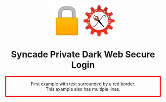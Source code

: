 <p align="center">
  
<img src="https://github.com/The-Syncade-Mafia/The-Syncade-Mafia.github.io/blob/main/assets/img/lock.png?raw=true" width="100" height="100" />    
<img src="https://github.com/The-Syncade-Mafia/The-Syncade-Mafia.github.io/blob/main/assets/img/logooo.png?raw=true" width="100" height="100" /> 

</p>
<h1 align="center">Syncade Private Dark Web Secure Login</h1>  

<p align="center" style="border-width:3px; border-style:solid; border-color:#FF0000; padding: 1em;">First example with text surrounded by a red border.<br>This example also has multiple lines.</p>
